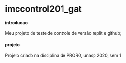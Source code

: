 # imccontrol201_gat

#### introducao

Meu projeto de teste de controle de versão replit e github;

#### projeto

Projeto criado na disciplina de PRORO, unasp 2020, sem 1

